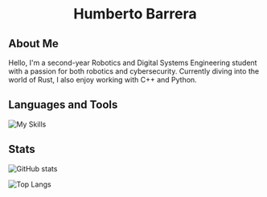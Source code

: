 <h1 align="center">Humberto Barrera</h1>

## About Me
Hello, I'm a second-year Robotics and Digital Systems Engineering student with a passion for both robotics and cybersecurity. Currently diving into the world of Rust, I also enjoy working with C++ and Python.


## Languages and Tools
![My Skills](https://skillicons.dev/icons?i=neovim,vscode,matlab,r,latex,mysql,nodejs,md,linux,bash,powershell,raspberrypi,python,c,cpp,arduino,js,css,html,git,rust,postman)


## Stats
![GitHub stats](https://github-readme-stats.vercel.app/api?username=humbertobm2&show_icons=true&theme=midnight-purple&card_width=480)

![Top Langs](https://github-readme-stats.vercel.app/api/top-langs/?username=humbertobm2&card_width=480&layout=compact&theme=midnight-purple&langs_count=9)
